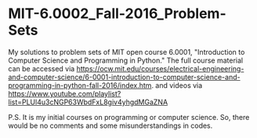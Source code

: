 # MIT-6.0002_Fall-2016_Problem-Sets

My solutions to problem sets of MIT open course 6.0001, "Introduction to Computer Science and Programming in Python." The full course material can be accessed via https://ocw.mit.edu/courses/electrical-engineering-and-computer-science/6-0001-introduction-to-computer-science-and-programming-in-python-fall-2016/index.htm. and videos via https://www.youtube.com/playlist?list=PLUl4u3cNGP63WbdFxL8giv4yhgdMGaZNA

P.S. It is my initial courses on programming or computer science. So, there would be no comments and some misunderstandings in codes.
